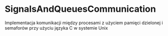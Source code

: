 # SignalsAndQueuesCommunication
Implementacja komunikacji między procesami z użyciem pamięci dzielonej i semaforów przy użyciu języka C w systemie Unix
